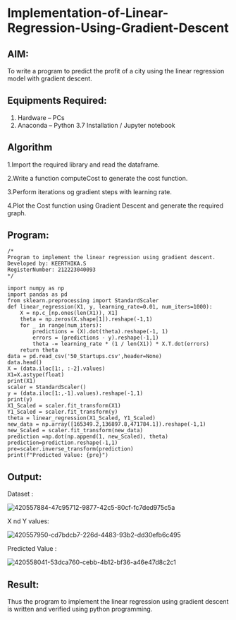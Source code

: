 # Implementation-of-Linear-Regression-Using-Gradient-Descent

## AIM:
To write a program to predict the profit of a city using the linear regression model with gradient descent.

## Equipments Required:
1. Hardware – PCs
2. Anaconda – Python 3.7 Installation / Jupyter notebook

## Algorithm
1.Import the required library and read the dataframe.

2.Write a function computeCost to generate the cost function.

3.Perform iterations og gradient steps with learning rate.

4.Plot the Cost function using Gradient Descent and generate the required graph.

## Program:
```
/*
Program to implement the linear regression using gradient descent.
Developed by: KEERTHIKA.S
RegisterNumber: 212223040093 
*/
```
```
import numpy as np
import pandas as pd
from sklearn.preprocessing import StandardScaler
def linear_regression(X1, y, learning_rate=0.01, num_iters=1000):
    X = np.c_[np.ones(len(X1)), X1]
    theta = np.zeros(X.shape[1]).reshape(-1,1)
    for _ in range(num_iters):
        predictions = (X).dot(theta).reshape(-1, 1)
        errors = (predictions - y).reshape(-1,1)
        theta -= learning_rate * (1 / len(X1)) * X.T.dot(errors)
    return theta
data = pd.read_csv('50_Startups.csv',header=None)
data.head()
X = (data.iloc[1:, :-2].values)
X1=X.astype(float)
print(X1)
scaler = StandardScaler()
y = (data.iloc[1:,-1].values).reshape(-1,1)
print(y)
X1_Scaled = scaler.fit_transform(X1)
Y1_Scaled = scaler.fit_transform(y)
theta = linear_regression(X1_Scaled, Y1_Scaled)
new_data = np.array([165349.2,136897.8,471784.1]).reshape(-1,1)
new_Scaled = scaler.fit_transform(new_data)
prediction =np.dot(np.append(1, new_Scaled), theta)
prediction=prediction.reshape(-1,1)
pre=scaler.inverse_transform(prediction)
print(f"Predicted value: {pre}")
```

## Output:

Dataset :

![420557884-47c95712-9877-42c5-80cf-fc7ded975c5a](https://github.com/user-attachments/assets/ce9788af-a7b9-4170-935b-7f0c3f893d77)



X nd Y values:

![420557950-cd7bdcb7-226d-4483-93b2-dd30efb6c495](https://github.com/user-attachments/assets/0637cc1e-6cc5-4092-8f6d-b2e1fc2aed67)



Predicted Value :

![420558041-53dca760-cebb-4b12-bf36-a46e47d8c2c1](https://github.com/user-attachments/assets/ea230468-1090-40a6-aa1e-b23041cc51a1)


## Result:
Thus the program to implement the linear regression using gradient descent is written and verified using python programming.
